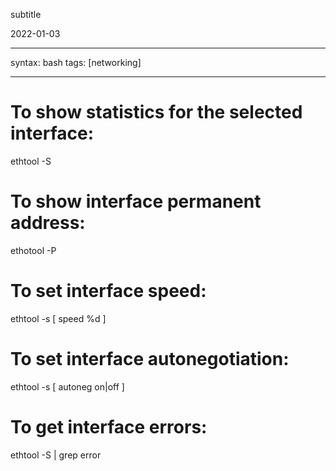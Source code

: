 subtitle

2022-01-03

------------------------------------------------------------------------

syntax: bash tags: \[networking\]

------------------------------------------------------------------------

To show statistics for the selected interface:
==============================================

ethtool -S

To show interface permanent address:
====================================

ethotool -P

To set interface speed:
=======================

ethtool -s \[ speed %d \]

To set interface autonegotiation:
=================================

ethtool -s \[ autoneg on|off \]

To get interface errors:
========================

ethtool -S | grep error
